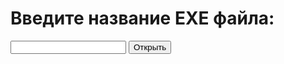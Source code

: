 <!DOCTYPE html>
<html lang="en">
<head>
    <meta charset="UTF-8">
    <title>Title</title>
</head>
<body>

<link rel="shortcut icon" href="ICON.png">

<h1>Введите название EXE файла:</h1>
<input type="text" id="filename">
<button onclick="openFile()">Открыть</button>

<script>
    function openFile() {
        const filename = document.getElementById("filename").value;
        window.location.href = filename + ".html"; // Перенаправление на файл
    }
</script>
</body>
</html>

